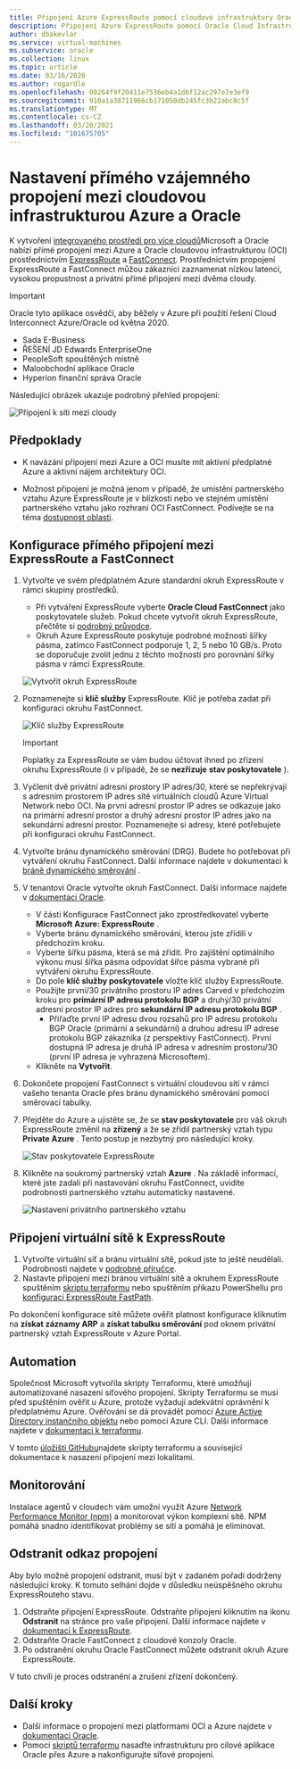 ```yaml
---
title: Připojení Azure ExpressRoute pomocí cloudové infrastruktury Oracle | Microsoft Docs
description: Připojení Azure ExpressRoute pomocí Oracle Cloud Infrastructure (OCI) FastConnect pro povolení mezicloudových řešení Oracle pro aplikace
author: dbakevlar
ms.service: virtual-machines
ms.subservice: oracle
ms.collection: linux
ms.topic: article
ms.date: 03/16/2020
ms.author: rogardle
ms.openlocfilehash: 09264f9f20411e7536eb4a1dbf12ac297e7e3ef9
ms.sourcegitcommit: 910a1a38711966cb171050db245fc3b22abc8c5f
ms.translationtype: MT
ms.contentlocale: cs-CZ
ms.lasthandoff: 03/20/2021
ms.locfileid: "101675705"
---
```

# <a name="set-up-a-direct-interconnection-between-azure-and-oracle-cloud-infrastructure"></a>Nastavení přímého vzájemného propojení mezi cloudovou infrastrukturou Azure a Oracle  

K vytvoření [integrovaného prostředí pro více cloudů](oracle-oci-overview.md)Microsoft a Oracle nabízí přímé propojení mezi Azure a Oracle cloudovou infrastrukturou (OCI) prostřednictvím [ExpressRoute](../../../expressroute/expressroute-introduction.md) a [FastConnect](https://docs.cloud.oracle.com/iaas/Content/Network/Concepts/fastconnectoverview.htm). Prostřednictvím propojení ExpressRoute a FastConnect můžou zákazníci zaznamenat nízkou latenci, vysokou propustnost a privátní přímé připojení mezi dvěma cloudy.

> [!IMPORTANT]
> Oracle tyto aplikace osvědčí, aby běžely v Azure při použití řešení Cloud Interconnect Azure/Oracle od května 2020.
> * Sada E-Business
> * ŘEŠENÍ JD Edwards EnterpriseOne
> * PeopleSoft spouštěných místně
> * Maloobchodní aplikace Oracle
> * Hyperion finanční správa Oracle

Následující obrázek ukazuje podrobný přehled propojení:

![Připojení k síti mezi cloudy](media/configure-azure-oci-networking/azure-oci-connect.png)

## <a name="prerequisites"></a>Předpoklady

* K navázání připojení mezi Azure a OCI musíte mít aktivní předplatné Azure a aktivní nájem architektury OCI.

* Možnost připojení je možná jenom v případě, že umístění partnerského vztahu Azure ExpressRoute je v blízkosti nebo ve stejném umístění partnerského vztahu jako rozhraní OCI FastConnect. Podívejte se na téma [dostupnost oblasti](oracle-oci-overview.md#region-availability).

## <a name="configure-direct-connectivity-between-expressroute-and-fastconnect"></a>Konfigurace přímého připojení mezi ExpressRoute a FastConnect

1. Vytvořte ve svém předplatném Azure standardní okruh ExpressRoute v rámci skupiny prostředků. 
    * Při vytváření ExpressRoute vyberte **Oracle Cloud FastConnect** jako poskytovatele služeb. Pokud chcete vytvořit okruh ExpressRoute, přečtěte si [podrobný průvodce](../../../expressroute/expressroute-howto-circuit-portal-resource-manager.md).
    * Okruh Azure ExpressRoute poskytuje podrobné možnosti šířky pásma, zatímco FastConnect podporuje 1, 2, 5 nebo 10 GB/s. Proto se doporučuje zvolit jednu z těchto možností pro porovnání šířky pásma v rámci ExpressRoute.

    ![Vytvořit okruh ExpressRoute](media/configure-azure-oci-networking/exr-create-new.png)
1. Poznamenejte si **klíč služby** ExpressRoute. Klíč je potřeba zadat při konfiguraci okruhu FastConnect.

    ![Klíč služby ExpressRoute](media/configure-azure-oci-networking/exr-service-key.png)

    > [!IMPORTANT]
    > Poplatky za ExpressRoute se vám budou účtovat ihned po zřízení okruhu ExpressRoute (i v případě, že se **nezřizuje** **stav poskytovatele** ).

1. Vyčlenit dvě privátní adresní prostory IP adres/30, které se nepřekrývají s adresním prostorem IP adres sítě virtuálních cloudů Azure Virtual Network nebo OCI. Na první adresní prostor IP adres se odkazuje jako na primární adresní prostor a druhý adresní prostor IP adres jako na sekundární adresní prostor. Poznamenejte si adresy, které potřebujete při konfiguraci okruhu FastConnect.
1. Vytvořte bránu dynamického směrování (DRG). Budete ho potřebovat při vytváření okruhu FastConnect. Další informace najdete v dokumentaci k [bráně dynamického směrování](https://docs.cloud.oracle.com/iaas/Content/Network/Tasks/managingDRGs.htm) .
1. V tenantovi Oracle vytvořte okruh FastConnect. Další informace najdete v [dokumentaci Oracle](https://docs.cloud.oracle.com/iaas/Content/Network/Concepts/azure.htm).
  
    * V části Konfigurace FastConnect jako zprostředkovatel vyberte **Microsoft Azure: ExpressRoute** .
    * Vyberte bránu dynamického směrování, kterou jste zřídili v předchozím kroku.
    * Vyberte šířku pásma, která se má zřídit. Pro zajištění optimálního výkonu musí šířka pásma odpovídat šířce pásma vybrané při vytváření okruhu ExpressRoute.
    * Do pole **klíč služby poskytovatele** vložte klíč služby ExpressRoute.
    * Použijte první/30 privátního prostoru IP adres Carved v předchozím kroku pro **primární IP adresu protokolu BGP** a druhý/30 privátní adresní prostor IP adres pro **sekundární IP adresu protokolu BGP** .
        * Přiřaďte první IP adresu dvou rozsahů pro IP adresu protokolu BGP Oracle (primární a sekundární) a druhou adresu IP adrese protokolu BGP zákazníka (z perspektivy FastConnect). První dostupná IP adresa je druhá IP adresa v adresním prostoru/30 (první IP adresa je vyhrazená Microsoftem).
    * Klikněte na **Vytvořit**.
1. Dokončete propojení FastConnect s virtuální cloudovou sítí v rámci vašeho tenanta Oracle přes bránu dynamického směrování pomocí směrovací tabulky.
1. Přejděte do Azure a ujistěte se, že se **stav poskytovatele** pro váš okruh ExpressRoute změnil na **zřízený** a že se zřídil partnerský vztah typu **Private Azure** . Tento postup je nezbytný pro následující kroky.

    ![Stav poskytovatele ExpressRoute](media/configure-azure-oci-networking/exr-provider-status.png)
1. Klikněte na soukromý partnerský vztah **Azure** . Na základě informací, které jste zadali při nastavování okruhu FastConnect, uvidíte podrobnosti partnerského vztahu automaticky nastavené.

    ![Nastavení privátního partnerského vztahu](media/configure-azure-oci-networking/exr-private-peering.png)

## <a name="connect-virtual-network-to-expressroute"></a>Připojení virtuální sítě k ExpressRoute

1. Vytvořte virtuální síť a bránu virtuální sítě, pokud jste to ještě neudělali. Podrobnosti najdete v [podrobné příručce](../../../expressroute/expressroute-howto-add-gateway-portal-resource-manager.md).
1. Nastavte připojení mezi bránou virtuální sítě a okruhem ExpressRoute spuštěním [skriptu terraformu](https://github.com/microsoft/azure-oracle/tree/master/InterConnect-2) nebo spuštěním příkazu PowerShellu pro [konfiguraci ExpressRoute FastPath](../../../expressroute/expressroute-howto-linkvnet-arm.md#configure-expressroute-fastpath).

Po dokončení konfigurace sítě můžete ověřit platnost konfigurace kliknutím na **získat záznamy ARP** a **získat tabulku směrování** pod oknem privátní partnerský vztah ExpressRoute v Azure Portal.

## <a name="automation"></a>Automation

Společnost Microsoft vytvořila skripty Terraformu, které umožňují automatizované nasazení síťového propojení. Skripty Terraformu se musí před spuštěním ověřit u Azure, protože vyžadují adekvátní oprávnění k předplatnému Azure. Ověřování se dá provádět pomocí [Azure Active Directory instančního objektu](../../../active-directory/develop/app-objects-and-service-principals.md#service-principal-object) nebo pomocí Azure CLI. Další informace najdete v [dokumentaci k terraformu](https://www.terraform.io/docs/providers/azurerm/auth/azure_cli.html).

V tomto [úložišti GitHubu](https://aka.ms/azureociinterconnecttf)najdete skripty terraformu a související dokumentace k nasazení připojení mezi lokalitami.

## <a name="monitoring"></a>Monitorování

Instalace agentů v cloudech vám umožní využít Azure [Network Performance Monitor (npm)](../../../expressroute/how-to-npm.md) a monitorovat výkon komplexní sítě. NPM pomáhá snadno identifikovat problémy se sítí a pomáhá je eliminovat.

## <a name="delete-the-interconnect-link"></a>Odstranit odkaz propojení

Aby bylo možné propojení odstranit, musí být v zadaném pořadí dodrženy následující kroky. K tomuto selhání dojde v důsledku neúspěšného okruhu ExpressRouteho stavu.

1. Odstraňte připojení ExpressRoute. Odstraňte připojení kliknutím na ikonu **Odstranit** na stránce pro vaše připojení. Další informace najdete v [dokumentaci k ExpressRoute](../../../expressroute/expressroute-howto-linkvnet-portal-resource-manager.md#clean-up-resources).
1. Odstraňte Oracle FastConnect z cloudové konzoly Oracle.
1. Po odstranění okruhu Oracle FastConnect můžete odstranit okruh Azure ExpressRoute.

V tuto chvíli je proces odstranění a zrušení zřízení dokončený.

## <a name="next-steps"></a>Další kroky

* Další informace o propojení mezi platformami OCI a Azure najdete v [dokumentaci Oracle](https://docs.cloud.oracle.com/iaas/Content/Network/Concepts/azure.htm).
* Pomocí [skriptů terraformu](https://aka.ms/azureociinterconnecttf) nasaďte infrastrukturu pro cílové aplikace Oracle přes Azure a nakonfigurujte síťové propojení. 

